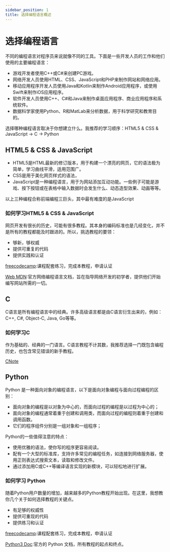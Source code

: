 ```yaml
---
sidebar_position: 1
title: 选择编程语言概述
---
```


# 选择编程语言

不同的编程语言对程序员来说就像不同的工具。下面是一些开发人员的工作和他们使用的主要编程语言：

- 游戏开发者使用C++或C#来创建PC游戏。
- 网络开发人员使用HTML、CSS、JavaScript和PHP来制作网站和网络应用。
- 移动应用程序开发人员使用Java和Kotlin来制作Android应用程序，或使用Swift来制作iOS应用程序。
- 软件开发人员使用C++、C#和Java来制作桌面应用程序、商业应用程序和系统软件。
- 数据科学家使用Python、R和MatLab来分析数据，用于科学研究和教育目的。

选择哪种编程语言取决于你想建立什么。我推荐的学习顺序：HTML5 & CSS & JavaScript ->  C  -> Python

## HTML5 & CSS & JavaScript

- HTML5是HTML最新的修订版本，用于构建一个漂亮的网页，它的语法极为简单，学习曲线平滑，适用范围广。
- CSS是用于美化网页样式的语法，
- JavaScript是一种编程语言，用于为网站添加互动功能。一些例子可能是游戏、按下按钮或在表格中输入数据时会发生什么、动态造型效果、动画等等。

以上三种编程合称前端编程三巨头，其中最有难度的是JavaScript

### 如何学习HTML5 & CSS & JavaScript

网页开发有很长的历史，可能有很多教程。其本身的编码标准也是几经变化，并不是所有的教程都能及时跟进的。所以，挑选教程的要领：

- 够新，够权威
- 提供可重复的代码
- 提供实践和认证

[freecodecamp](https://www.freecodecamp.org/):课程配套练习，完成本教程，申请认证

[Web MDN](https://developer.mozilla.org/en-US/):官方网络编程语言文档，旨在指导网络开发的初学者，提供他们开始编写网站所需的一切。

## C

C语言是所有编程语言中的经典。许多高级语言都是由C语言衍生出来的，例如： C++, C#, Object-C, Java, Go等等。

### 如何学习C

作为基础的、经典的一门语言。C语言教程不计其数，我推荐选择一门既包含编程历史，也包含常见错误的新手教程。

[CNote](https://github.com/coderit666/CNote)

## Python

Python 是一种面向对象的编程语言，以下是面向对象编程与面向过程编程的区别：

- 面向对象的编程是以对象为中心的，而面向过程的编程是以过程为中心的；
- 面向对象的编程通常着重于创建和调用类，而面向过程的编程则着重于创建和调用函数。
- 它们的程序组件分别是一组对象和一组程序；

Python的一些值得注意的特点：

- 使用优雅的语法，使你写的程序更容易阅读。
- 配有一个大型的标准库，支持许多常见的编程任务，如连接到网络服务器，使用正则表达式搜索文本，读取和修改文件。
- 通过添加用C或C++等编译语言实现的新模块，可以轻松地进行扩展。

### 如何学习 Python

随着Python用户数量的增加，越来越多的Python教程开始出现。在这里，我想教你几个关于如何选择教程的关键点。

- 有足够的权威性
- 提供可重现的代码
- 提供练习和认证

[freecodecamp](https://www.freecodecamp.org/):课程配套练习，完成本教程，申请认证

[Python3 Doc](https://docs.python.org/zh-cn/3/):官方的 Python 文档，所有教程的起点和终点。
